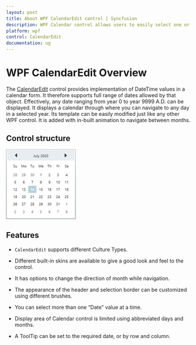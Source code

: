 ```yaml
---
layout: post
title: About WPF CalendarEdit control | Syncfusion
description: WPF Calendar control allows users to easily select one or more dates. This control supports month, year, and decade views, blackout dates, and more.
platform: wpf
control: CalendarEdit
documentation: ug
---
```


# WPF CalendarEdit Overview

The [CalendarEdit](https://help.syncfusion.com/cr/wpf/Syncfusion.Windows.Shared.CalendarEdit.html) control provides implementation of DateTime values in a calendar form. It therefore supports full range of dates allowed by that object. Effectively, any date ranging from year 0 to year 9999 A.D. can be displayed. It displays a calendar through where you can navigate to any day in a selected year. Its template can be easily modified just like any other WPF control. It is added with in-built animation to navigate between months.

## Control structure

![wpf calendar control structure](Getting-Started_images/Getting-Started_img1.jpeg)

## Features

* `CalendarEdit` supports different Culture Types.

* Different built-in skins are available to give a good look and feel to the control.

* It has options to change the direction of month while navigation.

* The appearance of the header and selection border can be customized using different brushes.

* You can select more than one “Date” value at a time.

* Display area of Calendar control is limited using abbreviated days and months.

* A ToolTip can be set to the required date, or by row and column.



